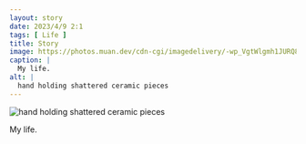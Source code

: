 ```yaml
---
layout: story
date: 2023/4/9 2:1
tags: [ Life ]
title: Story
image: https://photos.muan.dev/cdn-cgi/imagedelivery/-wp_VgtWlgmh1JURQ8t1mg/fad6d1af-32a8-45f1-5ce0-b325e3a04b00/public
caption: |
  My life.
alt: |
  hand holding shattered ceramic pieces
---
```


![hand holding shattered ceramic pieces](https://photos.muan.dev/cdn-cgi/imagedelivery/-wp_VgtWlgmh1JURQ8t1mg/fad6d1af-32a8-45f1-5ce0-b325e3a04b00/public)

My life.
